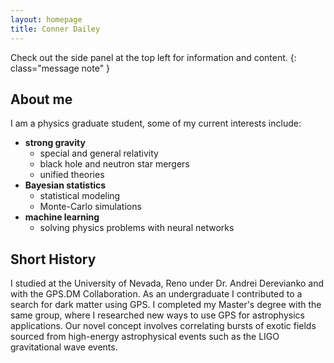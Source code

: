 ```yaml
---
layout: homepage
title: Conner Dailey
---
```


Check out the side panel at the top left for information and content.
{: class="message note" }

## About me

I am a physics graduate student, some of my current interests include:

* **strong gravity**
  * special and general relativity
  * black hole and neutron star mergers
  * unified theories
* **Bayesian statistics**
  * statistical modeling
  * Monte-Carlo simulations
* **machine learning**
  * solving physics problems with neural networks


## Short History

I studied at the University of Nevada, Reno under Dr. Andrei Derevianko and with the GPS.DM Collaboration. As an undergraduate I contributed to a search for dark matter using GPS. I completed my Master's degree with the same group, where I researched new ways to use GPS for astrophysics applications. Our novel concept involves correlating bursts of exotic fields sourced from high-energy astrophysical events such as the LIGO gravitational wave events.
